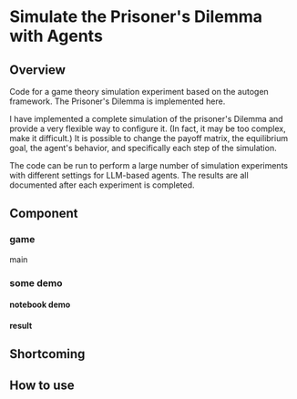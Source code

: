 # Simulate the Prisoner's Dilemma with Agents

## Overview
Code for a game theory simulation experiment based on the autogen framework. The Prisoner's Dilemma is implemented here.

I have implemented a complete simulation of the prisoner's Dilemma and provide a very flexible way to configure it. (In fact, it may be too complex, make it difficult.) It is possible to change the payoff matrix, the equilibrium goal, the agent's behavior, and specifically each step of the simulation.

The code can be run to perform a large number of simulation experiments with different settings for LLM-based agents. The results are all documented after each experiment is completed.

## Component
### game
main

### some demo
#### notebook demo

#### result


## Shortcoming


## How to use


## 

